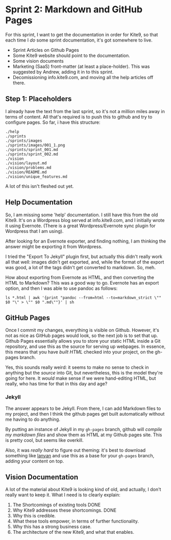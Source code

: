 # Sprint 2:  Markdown and  GitHub Pages #

For this sprint, I want to get the documentation in order for Kite9, so that each time I *do* some 
sprint documentation, it's got somewhere to live.

 - Sprint Articles on Github Pages
 - Some Kite9 website should point to the documentation.
 - Some vision documents
 - Marketing (SaaS) front-matter (at least a place-holder).  This was suggested by Andrew, adding it in to this sprint. 
 - Decomissioning info.kite9.com, and moving all the help articles off there.
 

## Step 1:  Placeholders 

I already have the text from the last sprint, so it's not a million miles away in terms of content.  All that's required is to push this to github and try to configure pages.  So far, i have this structure:

```
./help
./sprints
./sprints/images
./sprints/images/001_1.png
./sprints/sprint_001.md
./sprints/sprint_002.md
./vision
./vision/layout.md
./vision/problems.md
./vision/README.md
./vision/unique_features.md
```

A lot of this isn't fleshed out yet.  

## Help Documentation

So, I am missing some 'help' documentation.  I still have this from the old Kite9.  It's on a Wordpress blog served at info.kite9.com, and I initially wrote it using Evernote.  (There is a great Wordpress/Evernote sync plugin for Wordpress that I am using).  

After looking for an Evernote exporter, and finding nothing, I am thinking the answer might be exporting it from Wordpress.

I tried the "Export To Jekyll" plugin first, but actually this didn't really work all that well:  images didn't get exported, and, while the format of the export was good, a lot of the tags didn't get converted to markdown.  So, meh.

How about exporting from Evernote as HTML, and then converting the HTML to Markdown?  This was a good way to go.  Evernote has an export option, and then I was able to use pandoc as follows:

```
ls *.html | awk '{print "pandoc --from=html --to=markdown_strict \"" $0 "\" > \"" $0 ".md\""}' | sh
```

## GitHub Pages

Once I commit my changes, everything is visible on Github.  However, it's not as nice as GitHub pages would look, so the next job is to set that up.  Github Pages essentially allows you to store your static HTML inside a Git repository, and use this as the source for serving up webpages.  In essence, this means that you 
have *built HTML* checked into your project, on the gh-pages branch.  

Yes, this sounds really weird:  it seems to make no sense to check in anything but the *source* into Git, but nevertheless, this is the model they're going for here.  It *would* make sense if we were hand-editing HTML, but really, who has time for that in this day and age?

### Jekyll

The answer appears to be Jekyll.  From there, I can add Markdown files to my project, and then I think the github pages get built automatically without me having to do anything.  

By putting an instance of Jekyll in my `gh-pages` branch, github will *compile my markdown files* and show them as HTML at my Github pages site.   This is pretty cool, but seems like overkill.  

Also, it was *really hard* to figure out theming:  it's best to download something like [lanyan](http://lanyon.getpoole.com) and use this as a base for your `gh-pages` branch, adding your content on top.

## Vision Documentation

A lot of the material about Kite9 is looking kind of old, and actually, I don't really want to keep it.  What I need is to clearly explain:

1.  The Shortcomings of existing tools   DONE
2.  Why Kite9 addresses these shortcomings.  DONE
3.  Why this is credible.
4.  What these tools empower, in terms of further functionality.
5.  Why this has a strong business case.
6.  The architecture of the new Kite9, and what that enables.




 
 

 